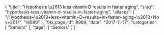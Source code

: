 {
    "title": "Hypothesis \u2013 less vitamin D results in faster aging",
    "slug": "hypothesis-less-vitamin-d-results-in-faster-aging",
    "aliases": [
        "/Hypothesis+\u2013+less+vitamin+D+results+in+faster+aging+\u2013+Nov+2017",
        "/8989"
    ],
    "tiki_page_id": 8989,
    "date": "2017-11-17",
    "categories": [
        "Seniors"
    ],
    "tags": [
        "Seniors"
    ]
}